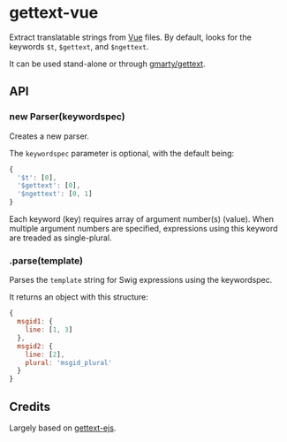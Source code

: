 # gettext-vue

Extract translatable strings from [Vue](https://vuejs.org) files. By default, looks for the keywords `$t`, `$gettext`, and `$ngettext`.

It can be used stand-alone or through [gmarty/gettext](https://github.com/gmarty/xgettext).

## API

### new Parser(keywordspec)

Creates a new parser.

The `keywordspec` parameter is optional, with the default being:

```javascript
{
  '$t': [0],
  '$gettext': [0],
  '$ngettext': [0, 1]
}
```

Each keyword (key) requires array of argument number(s) (value). When multiple argument numbers are specified, expressions using this keyword are treaded as single-plural.

### .parse(template)

Parses the `template` string for Swig expressions using the keywordspec.

It returns an object with this structure:

```javascript
{
  msgid1: {
    line: [1, 3]
  },
  msgid2: {
    line: [2],
    plural: 'msgid_plural'
  }
}
```

## Credits

Largely based on [gettext-ejs](https://github.com/pekala/gettext-ejs).
